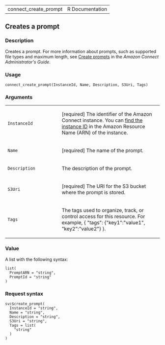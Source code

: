 <table style="width: 100%;">
<tbody>
<tr class="odd">
<td>connect_create_prompt</td>
<td style="text-align: right;">R Documentation</td>
</tr>
</tbody>
</table>

## Creates a prompt

### Description

Creates a prompt. For more information about prompts, such as supported
file types and maximum length, see [Create
prompts](https://docs.aws.amazon.com/connect/latest/adminguide/prompts.html)
in the *Amazon Connect Administrator's Guide*.

### Usage

    connect_create_prompt(InstanceId, Name, Description, S3Uri, Tags)

### Arguments

<table>
<colgroup>
<col style="width: 35%" />
<col style="width: 65%" />
</colgroup>
<tbody>
<tr class="odd">
<td><code id="connect_create_prompt_:_InstanceId">InstanceId</code></td>
<td><p>[required] The identifier of the Amazon Connect instance. You can
<a
href="https://docs.aws.amazon.com/connect/latest/adminguide/find-instance-arn.html">find
the instance ID</a> in the Amazon Resource Name (ARN) of the
instance.</p></td>
</tr>
<tr class="even">
<td><code id="connect_create_prompt_:_Name">Name</code></td>
<td><p>[required] The name of the prompt.</p></td>
</tr>
<tr class="odd">
<td><code
id="connect_create_prompt_:_Description">Description</code></td>
<td><p>The description of the prompt.</p></td>
</tr>
<tr class="even">
<td><code id="connect_create_prompt_:_S3Uri">S3Uri</code></td>
<td><p>[required] The URI for the S3 bucket where the prompt is
stored.</p></td>
</tr>
<tr class="odd">
<td><code id="connect_create_prompt_:_Tags">Tags</code></td>
<td><p>The tags used to organize, track, or control access for this
resource. For example, { "tags": {"key1":"value1", "key2":"value2"}
}.</p></td>
</tr>
</tbody>
</table>

### Value

A list with the following syntax:

    list(
      PromptARN = "string",
      PromptId = "string"
    )

### Request syntax

    svc$create_prompt(
      InstanceId = "string",
      Name = "string",
      Description = "string",
      S3Uri = "string",
      Tags = list(
        "string"
      )
    )
